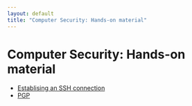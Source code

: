 ```yaml
--- 
layout: default
title: "Computer Security: Hands-on material"
---
```


# Computer Security: Hands-on material

* [Establising an SSH connection](hands-on-ssh)
* [PGP](hands-on-pk)
